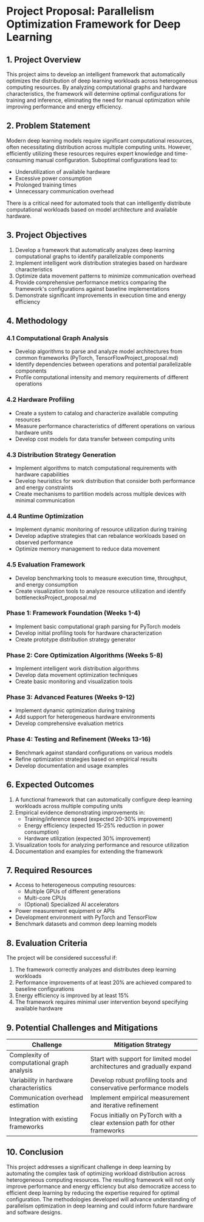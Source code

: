 # Project Proposal: Parallelism Optimization Framework for Deep Learning

## 1. Project Overview

This project aims to develop an intelligent framework that automatically optimizes the distribution of deep learning workloads across heterogeneous computing resources. By analyzing computational graphs and hardware characteristics, the framework will determine optimal configurations for training and inference, eliminating the need for manual optimization while improving performance and energy efficiency.

## 2. Problem Statement

Modern deep learning models require significant computational resources, often necessitating distribution across multiple computing units. However, efficiently utilizing these resources requires expert knowledge and time-consuming manual configuration. Suboptimal configurations lead to:

- Underutilization of available hardware
- Excessive power consumption
- Prolonged training times
- Unnecessary communication overhead

There is a critical need for automated tools that can intelligently distribute computational workloads based on model architecture and available hardware.

## 3. Project Objectives

1. Develop a framework that automatically analyzes deep learning computational graphs to identify parallelizable components
2. Implement intelligent work distribution strategies based on hardware characteristics
3. Optimize data movement patterns to minimize communication overhead
4. Provide comprehensive performance metrics comparing the framework's configurations against baseline implementations
5. Demonstrate significant improvements in execution time and energy efficiency

## 4. Methodology

### 4.1 Computational Graph Analysis

- Develop algorithms to parse and analyze model architectures from common frameworks (PyTorch, TensorFlowProject_proposal.md)
- Identify dependencies between operations and potential parallelizable components
- Profile computational intensity and memory requirements of different operations

### 4.2 Hardware Profiling

- Create a system to catalog and characterize available computing resources
- Measure performance characteristics of different operations on various hardware units
- Develop cost models for data transfer between computing units

### 4.3 Distribution Strategy Generation

- Implement algorithms to match computational requirements with hardware capabilities
- Develop heuristics for work distribution that consider both performance and energy constraints
- Create mechanisms to partition models across multiple devices with minimal communication

### 4.4 Runtime Optimization

- Implement dynamic monitoring of resource utilization during training
- Develop adaptive strategies that can rebalance workloads based on observed performance
- Optimize memory management to reduce data movement

### 4.5 Evaluation Framework

- Develop benchmarking tools to measure execution time, throughput, and energy consumption
- Create visualization tools to analyze resource utilization and identify bottlenecksProject_proposal.md

### Phase 1: Framework Foundation (Weeks 1-4)
- Implement basic computational graph parsing for PyTorch models
- Develop initial profiling tools for hardware characterization
- Create prototype distribution strategy generator

### Phase 2: Core Optimization Algorithms (Weeks 5-8)
- Implement intelligent work distribution algorithms
- Develop data movement optimization techniques
- Create basic monitoring and visualization tools

### Phase 3: Advanced Features (Weeks 9-12)
- Implement dynamic optimization during training
- Add support for heterogeneous hardware environments
- Develop comprehensive evaluation metrics

### Phase 4: Testing and Refinement (Weeks 13-16)
- Benchmark against standard configurations on various models
- Refine optimization strategies based on empirical results
- Develop documentation and usage examples

## 6. Expected Outcomes

1. A functional framework that can automatically configure deep learning workloads across multiple computing units
2. Empirical evidence demonstrating improvements in:
   - Training/inference speed (expected 20-30% improvement)
   - Energy efficiency (expected 15-25% reduction in power consumption)
   - Hardware utilization (expected 30% improvement)
3. Visualization tools for analyzing performance and resource utilization
4. Documentation and examples for extending the framework

## 7. Required Resources

- Access to heterogeneous computing resources:
  - Multiple GPUs of different generations
  - Multi-core CPUs
  - (Optional) Specialized AI accelerators
- Power measurement equipment or APIs
- Development environment with PyTorch and TensorFlow
- Benchmark datasets and common deep learning models

## 8. Evaluation Criteria

The project will be considered successful if:
1. The framework correctly analyzes and distributes deep learning workloads
2. Performance improvements of at least 20% are achieved compared to baseline configurations
3. Energy efficiency is improved by at least 15%
4. The framework requires minimal user intervention beyond specifying available hardware

## 9. Potential Challenges and Mitigations

| Challenge | Mitigation Strategy |
|-----------|---------------------|
| Complexity of computational graph analysis | Start with support for limited model architectures and gradually expand |
| Variability in hardware characteristics | Develop robust profiling tools and conservative performance models |
| Communication overhead estimation | Implement empirical measurement and iterative refinement |
| Integration with existing frameworks | Focus initially on PyTorch with a clear extension path for other frameworks |

## 10. Conclusion

This project addresses a significant challenge in deep learning by automating the complex task of optimizing workload distribution across heterogeneous computing resources. The resulting framework will not only improve performance and energy efficiency but also democratize access to efficient deep learning by reducing the expertise required for optimal configuration. The methodologies developed will advance understanding of parallelism optimization in deep learning and could inform future hardware and software designs.
